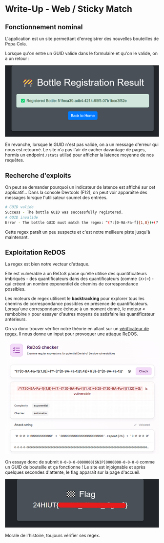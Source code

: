 # Write-Up - Web / Sticky Match

## Fonctionnement nominal

L'application est un site permettant d'enregistrer des nouvelles bouteilles de Popa Cola.

Lorsque qu'on entre un GUID valide dans le formulaire et qu'on le valide, on a un retour :

![registered](./wu/registered_bottle.png)

En revanche, lorsque le GUID n'est pas valide, on a un message d'erreur qui nous est retourné.
Le site n'a pas l'air de cacher davantage de pages, hormis un endpoint `/stats` utilisé pour afficher la latence moyenne de nos requêtes.

## Recherche d'exploits

On peut se demander pourquoi un indicateur de latence est affiché sur cet applicatif...
Dans la console Devtools (F12), on peut voir apparaître des messages lorsque l'utilisateur soumet des entrées.

```bash
# GUID valide
Success - The bottle GUID was successfully registered.
# GUID invalide
Error - The bottle GUID must match the regex: ^(?:[0-9A-Fa-f]{1,8})+(?:-(?:[0-9A-Fa-f]{1,4})+){3}-(?:[0-9A-Fa-f]{1,12})+$
```

Cette regex paraît un peu suspecte et c'est notre meilleure piste jusqu'à maintenant.

## Exploitation ReDOS

La regex est bien notre vecteur d'attaque.

Elle est vulnérable à un ReDoS parce qu'elle utilise des quantificateurs imbriqués - des quantificateurs dans des quantificateurs (comme `(X+)+`) - qui créent un nombre exponentiel de chemins de correspondance possibles.

Les moteurs de regex utilisent le **backtracking** pour explorer tous les chemins de correspondance possibles en présence de quantificateurs.
Lorsqu'une correspondance échoue à un moment donné, le moteur « rembobine » pour essayer d'autres moyens de satisfaire les quantificateur antérieurs.

On va donc trouver vérifier notre théorie en allant sur un [vérificateur de regex](https://devina.io/redos-checker).
Il nous donne un input pour provoquer une attaque ReDOS.

![regex](./wu/vulnerable_regex.png)

On essaye donc de submit `0-0-0-0-0000000[SNIP]0000000-0-0-0-0` comme un GUID de bouteille et ça fonctionne !
Le site est injoignable et après quelques secondes d'attente, le flag apparaît sur la page d'accueil.

![flag](./wu/flag.png)

Morale de l'histoire, toujours vérifier ses regex.
